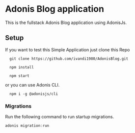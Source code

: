 # Adonis Blog application

This is the fullstack Adonis Blog application using AdonisJs.


## Setup

If you want to test this Simple Application just clone this Repo

      git clone https://github.com/ivandi1980/AdonisBlog.git
      
      npm install
      
      npm start

or you can use Adonis CLI.

      npm i -g @adonisjs/cli


### Migrations

Run the following command to run startup migrations.

```js
adonis migration:run
```
